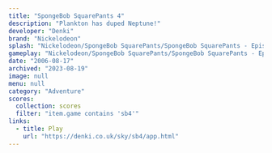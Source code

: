 ```yaml
---
title: "SpongeBob SquarePants 4"
description: "Plankton has duped Neptune!"
developer: "Denki"
brand: "Nickelodeon"
splash: "Nickelodeon/SpongeBob SquarePants/SpongeBob SquarePants - Episode 4/Splash.jpg"
gameplay: "Nickelodeon/SpongeBob SquarePants/SpongeBob SquarePants - Episode 4/Play01.jpg"
date: "2006-08-17"
archived: "2023-08-19"
image: null
menu: null
category: "Adventure"
scores:
  collection: scores
  filter: "item.game contains 'sb4'"
links:
  - title: Play
    url: "https://denki.co.uk/sky/sb4/app.html"
---
```

